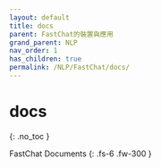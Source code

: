 ```yaml
---
layout: default
title: docs
parent: FastChat的裝置與應用
grand_parent: NLP
nav_order: 1
has_children: true
permalink: /NLP/FastChat/docs/
---
```


# docs
{: .no_toc }

FastChat Documents
{: .fs-6 .fw-300 }
